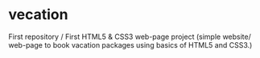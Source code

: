 # vecation
First repository / First HTML5 &amp; CSS3 web-page project (simple website/ web-page to book vacation packages using basics of HTML5 and CSS3.)
